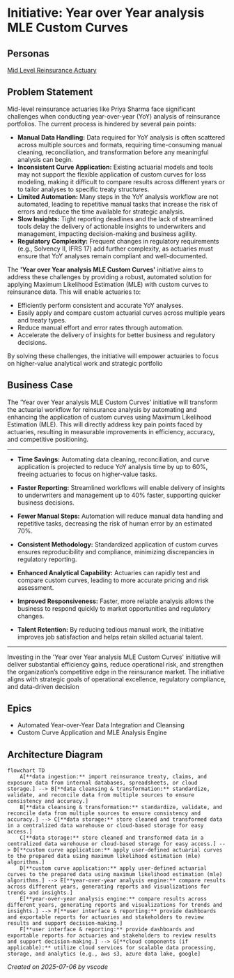 # Initiative: Year over Year analysis MLE Custom Curves

## Personas
[Mid Level Reinsurance Actuary](../../personas/mid-level-reinsurance-actuary.md)

## Problem Statement
Mid-level reinsurance actuaries like Priya Sharma face significant challenges when conducting year-over-year (YoY) analysis of reinsurance portfolios. The current process is hindered by several pain points:

- **Manual Data Handling:** Data required for YoY analysis is often scattered across multiple sources and formats, requiring time-consuming manual cleaning, reconciliation, and transformation before any meaningful analysis can begin.
- **Inconsistent Curve Application:** Existing actuarial models and tools may not support the flexible application of custom curves for loss modeling, making it difficult to compare results across different years or to tailor analyses to specific treaty structures.
- **Limited Automation:** Many steps in the YoY analysis workflow are not automated, leading to repetitive manual tasks that increase the risk of errors and reduce the time available for strategic analysis.
- **Slow Insights:** Tight reporting deadlines and the lack of streamlined tools delay the delivery of actionable insights to underwriters and management, impacting decision-making and business agility.
- **Regulatory Complexity:** Frequent changes in regulatory requirements (e.g., Solvency II, IFRS 17) add further complexity, as actuaries must ensure that YoY analyses remain compliant and well-documented.

The **'Year over Year analysis MLE Custom Curves'** initiative aims to address these challenges by providing a robust, automated solution for applying Maximum Likelihood Estimation (MLE) with custom curves to reinsurance data. This will enable actuaries to:

- Efficiently perform consistent and accurate YoY analyses.
- Easily apply and compare custom actuarial curves across multiple years and treaty types.
- Reduce manual effort and error rates through automation.
- Accelerate the delivery of insights for better business and regulatory decisions.

By solving these challenges, the initiative will empower actuaries to focus on higher-value analytical work and strategic portfolio

## Business Case
The 'Year over Year analysis MLE Custom Curves' initiative will transform the actuarial workflow for reinsurance analysis by automating and enhancing the application of custom curves using Maximum Likelihood Estimation (MLE). This will directly address key pain points faced by actuaries, resulting in measurable improvements in efficiency, accuracy, and competitive positioning.

---



- **Time Savings:** Automating data cleaning, reconciliation, and curve application is projected to reduce YoY analysis time by up to 60%, freeing actuaries to focus on higher-value tasks.
- **Faster Reporting:** Streamlined workflows will enable delivery of insights to underwriters and management up to 40% faster, supporting quicker business decisions.


- **Fewer Manual Steps:** Automation will reduce manual data handling and repetitive tasks, decreasing the risk of human error by an estimated 70%.
- **Consistent Methodology:** Standardized application of custom curves ensures reproducibility and compliance, minimizing discrepancies in regulatory reporting.


- **Enhanced Analytical Capability:** Actuaries can rapidly test and compare custom curves, leading to more accurate pricing and risk assessment.
- **Improved Responsiveness:** Faster, more reliable analysis allows the business to respond quickly to market opportunities and regulatory changes.
- **Talent Retention:** By reducing tedious manual work, the initiative improves job satisfaction and helps retain skilled actuarial talent.

---


Investing in the 'Year over Year analysis MLE Custom Curves' initiative will deliver substantial efficiency gains, reduce operational risk, and strengthen the organization’s competitive edge in the reinsurance market. The initiative aligns with strategic goals of operational excellence, regulatory compliance, and data-driven decision

## Epics
- Automated Year-over-Year Data Integration and Cleansing
- Custom Curve Application and MLE Analysis Engine

## Architecture Diagram
```mermaid
flowchart TD
    A[**data ingestion:** import reinsurance treaty, claims, and exposure data from internal databases, spreadsheets, or cloud storage.] --> B[**data cleansing & transformation:** standardize, validate, and reconcile data from multiple sources to ensure consistency and accuracy.]
    B[**data cleansing & transformation:** standardize, validate, and reconcile data from multiple sources to ensure consistency and accuracy.] --> C[**data storage:** store cleaned and transformed data in a centralized data warehouse or cloud-based storage for easy access.]
    C[**data storage:** store cleaned and transformed data in a centralized data warehouse or cloud-based storage for easy access.] --> D[**custom curve application:** apply user-defined actuarial curves to the prepared data using maximum likelihood estimation (mle) algorithms.]
    D[**custom curve application:** apply user-defined actuarial curves to the prepared data using maximum likelihood estimation (mle) algorithms.] --> E[**year-over-year analysis engine:** compare results across different years, generating reports and visualizations for trends and insights.]
    E[**year-over-year analysis engine:** compare results across different years, generating reports and visualizations for trends and insights.] --> F[**user interface & reporting:** provide dashboards and exportable reports for actuaries and stakeholders to review results and support decision-making.]
    F[**user interface & reporting:** provide dashboards and exportable reports for actuaries and stakeholders to review results and support decision-making.] --> G[**cloud components (if applicable):** utilize cloud services for scalable data processing, storage, and analytics (e.g., aws s3, azure data lake, google]
```

*Created on 2025-07-06 by vscode*